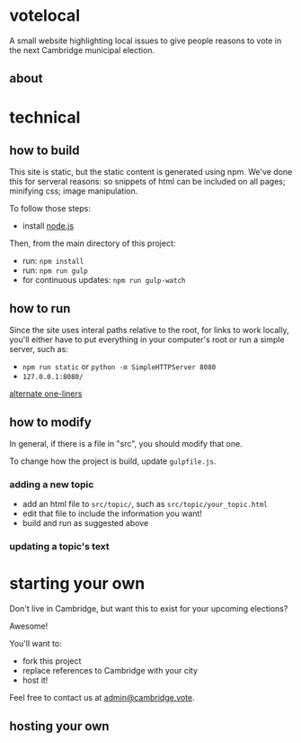 # votelocal

A small website highlighting local issues to give people reasons to vote in the next Cambridge municipal election.

## about



# technical

## how to build

This site is static, but the static content is generated using npm. We've done this for serveral reasons: so snippets of html can be included on all pages; minifying css; image manipulation.

To follow those steps:

- install [node.js](https://nodejs.org/en/)

Then, from the main directory of this project:

- run: ```npm install```
- run: ```npm run gulp```
- for continuous updates: ```npm run gulp-watch```
 

## how to run

Since the site uses interal paths relative to the root, for links to work locally, you'll either have to put everything in your computer's root or run a simple server, such as:

- ```npm run static``` or ```python -m SimpleHTTPServer 8080```
- ```127.0.0.1:8080/```

[alternate one-liners](https://gist.github.com/willurd/5720255)


## how to modify

In general, if there is a file in "src", you should modify that one.

To change how the project is build, update ```gulpfile.js```.


### adding a new topic

- add an html file to `src/topic/`, such as `src/topic/your_topic.html`
- edit that file to include the information you want!
- build and run as suggested above

### updating a topic's text



# starting your own

Don't live in Cambridge, but want this to exist for your upcoming elections?

Awesome!

You'll want to:

- fork this project
- replace references to Cambridge with your city
- host it!

Feel free to contact us at admin@cambridge.vote. 


## hosting your own

